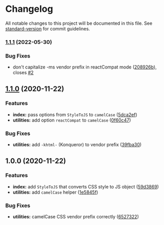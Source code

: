# Changelog

All notable changes to this project will be documented in this file. See [standard-version](https://github.com/conventional-changelog/standard-version) for commit guidelines.

### [1.1.1](https://github.com/remarkablemark/style-to-js/compare/v1.1.0...v1.1.1) (2022-05-30)


### Bug Fixes

* don't capitalize -ms vendor prefix in reactCompat mode ([208926b](https://github.com/remarkablemark/style-to-js/commit/208926bb2df8e641367f08ed350df3bd1d44ffff)), closes [#2](https://github.com/remarkablemark/style-to-js/issues/2)

## [1.1.0](https://github.com/remarkablemark/style-to-js/compare/v1.0.0...v1.1.0) (2020-11-22)


### Features

* **index:** pass options from `StyleToJS` to `camelCase` ([5dca2ef](https://github.com/remarkablemark/style-to-js/commit/5dca2ef249cb3f803e7dfc79526206ecb1ad85aa))
* **utilities:** add option `reactCompat` to `camelCase` ([0f60c47](https://github.com/remarkablemark/style-to-js/commit/0f60c472d98c638760ba131455d7b48c360bddc0))


### Bug Fixes

* **utilities:** add `-khtml-` (Konqueror) to vendor prefix ([39fba30](https://github.com/remarkablemark/style-to-js/commit/39fba303488f526fdec26151e6ffb83e7cf9e34d))

## 1.0.0 (2020-11-22)

### Features

- **index:** add `StyleToJS` that converts CSS style to JS object ([59d3869](https://github.com/remarkablemark/style-to-js/commit/59d3869d295dfabed39b81360d0efdc545c219a6))
- **utilities:** add `camelCase` helper ([1e5845f](https://github.com/remarkablemark/style-to-js/commit/1e5845feee446fae0943ae410133a22b31a08aaa))

### Bug Fixes

- **utilities:** camelCase CSS vendor prefix correctly ([6527322](https://github.com/remarkablemark/style-to-js/commit/652732234bc431d4eb7a3c6e21bb85a44b9c76fc))
